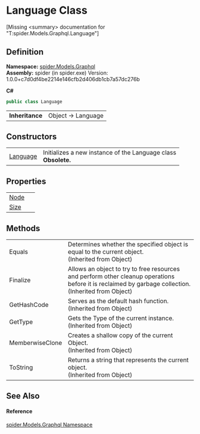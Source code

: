 # Language Class


\[Missing &lt;summary&gt; documentation for "T:spider.Models.Graphql.Language"\]



## Definition
**Namespace:** <a href="a7324a28-4f46-beaa-9269-26a8fa385391">spider.Models.Graphql</a>  
**Assembly:** spider (in spider.exe) Version: 1.0.0+c7d0df4be2214e146cfb2d406db1cb7a57dc276b

**C#**
``` C#
public class Language
```

<table><tr><td><strong>Inheritance</strong></td><td>Object  →  Language</td></tr>
</table>



## Constructors
<table>
<tr>
<td><a href="adbc0af1-7f49-e928-9611-d5fc8ade4eb5">Language</a></td>
<td>Initializes a new instance of the Language class<br /><strong>Obsolete.</strong></td></tr>
</table>

## Properties
<table>
<tr>
<td><a href="8808eab7-42cd-604b-6c1a-12aa875a6e3d">Node</a></td>
<td> </td></tr>
<tr>
<td><a href="2c9d9269-2572-df2a-e461-b0bf838a089a">Size</a></td>
<td> </td></tr>
</table>

## Methods
<table>
<tr>
<td>Equals</td>
<td>Determines whether the specified object is equal to the current object.<br />(Inherited from Object)</td></tr>
<tr>
<td>Finalize</td>
<td>Allows an object to try to free resources and perform other cleanup operations before it is reclaimed by garbage collection.<br />(Inherited from Object)</td></tr>
<tr>
<td>GetHashCode</td>
<td>Serves as the default hash function.<br />(Inherited from Object)</td></tr>
<tr>
<td>GetType</td>
<td>Gets the Type of the current instance.<br />(Inherited from Object)</td></tr>
<tr>
<td>MemberwiseClone</td>
<td>Creates a shallow copy of the current Object.<br />(Inherited from Object)</td></tr>
<tr>
<td>ToString</td>
<td>Returns a string that represents the current object.<br />(Inherited from Object)</td></tr>
</table>

## See Also


#### Reference
<a href="a7324a28-4f46-beaa-9269-26a8fa385391">spider.Models.Graphql Namespace</a>  
